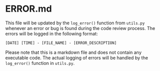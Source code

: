# ERROR.md

This file will be updated by the `log_error()` function from `utils.py` whenever an error or bug is found during the code review process. The errors will be logged in the following format:

```
[DATE] [TIME] - [FILE_NAME] - [ERROR_DESCRIPTION]
```

Please note that this is a markdown file and does not contain any executable code. The actual logging of errors will be handled by the `log_error()` function in `utils.py`.